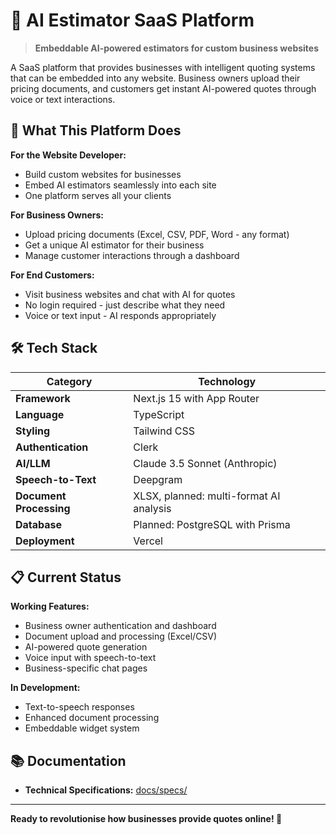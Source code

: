 # 🤖 AI Estimator SaaS Platform

> **Embeddable AI-powered estimators for custom business websites**

A SaaS platform that provides businesses with intelligent quoting systems that can be embedded into any website. Business owners upload their pricing documents, and customers get instant AI-powered quotes through voice or text interactions.

## 🎯 What This Platform Does

**For the Website Developer:**
- Build custom websites for businesses
- Embed AI estimators seamlessly into each site
- One platform serves all your clients

**For Business Owners:**
- Upload pricing documents (Excel, CSV, PDF, Word - any format)
- Get a unique AI estimator for their business
- Manage customer interactions through a dashboard

**For End Customers:**
- Visit business websites and chat with AI for quotes
- No login required - just describe what they need
- Voice or text input - AI responds appropriately

## 🛠️ Tech Stack

| Category | Technology |
|----------|------------|
| **Framework** | Next.js 15 with App Router |
| **Language** | TypeScript |
| **Styling** | Tailwind CSS |
| **Authentication** | Clerk |
| **AI/LLM** | Claude 3.5 Sonnet (Anthropic) |
| **Speech-to-Text** | Deepgram |
| **Document Processing** | XLSX, planned: multi-format AI analysis |
| **Database** | Planned: PostgreSQL with Prisma |
| **Deployment** | Vercel |

## 📋 Current Status

**Working Features:**
- Business owner authentication and dashboard
- Document upload and processing (Excel/CSV)
- AI-powered quote generation
- Voice input with speech-to-text
- Business-specific chat pages

**In Development:**
- Text-to-speech responses
- Enhanced document processing
- Embeddable widget system

## 📚 Documentation

- **Technical Specifications:** [docs/specs/](./docs/specs/)

---

**Ready to revolutionise how businesses provide quotes online! 🚀**

